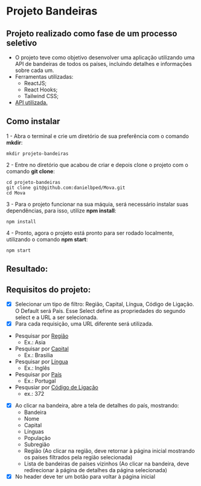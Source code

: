 # Projeto Bandeiras

## Projeto realizado como fase de um processo seletivo
  - O projeto teve como objetivo desenvolver uma aplicação utilizando uma API de bandeiras de todos os países, incluindo detalhes e informações sobre cada um.
  - Ferramentas utilizadas:
    - ReactJS;
    - React Hooks;
    - Tailwind CSS;
  - [API utilizada.](https://restcountries.eu/#api-endpoints-code)

## Como instalar
  1 - Abra o terminal e crie um diretório de sua preferência com o comando **mkdir**:
  
    mkdir projeto-bandeiras
    
  2 - Entre no diretório que acabou de criar e depois clone o projeto com o comando **git clone**:
  
    cd projeto-bandeiras
    git clone git@github.com:danielbped/Mova.git
    cd Mova
    
  3 - Para o projeto funcionar na sua máquia, será necessário instalar suas dependências, para isso, utilize **npm install**:
  
    npm install
    
  4 - Pronto, agora o projeto está pronto para ser rodado localmente, utilizando o comando **npm start**:
  
    npm start
  
 ## Resultado:
 
 ## Requisitos do projeto:
 - [x] Selecionar um tipo de filtro: Região, Capital, Língua, Código de Ligação. O Default será País. Esse Select define as propriedades do segundo select e a URL a ser selecionada.
 - [x] Para cada requisição, uma URL diferente será utilizada.
  - Pesquisar por [Região](https://restcountries.eu/rest/v2/region/asia)
      - Ex.: Asia
  - Pesquisar por [Capital](https://restcountries.eu/rest/v2/capital/brasilia)
      - Ex.: Brasilia
  - Pesquisar por [Língua](https://restcountries.eu/rest/v2/lang/en)
      - Ex.: Inglês
  - Pesquisar por [País](https://restcountries.eu/rest/v2/alpha/prt)
      - Ex.: Portugal
  - Pesqusiar por [Código de Ligação](https://restcountries.eu/rest/v2/callingcode/372)
      - ex.: 372
 - [x] Ao clicar na bandeira, abre a tela de detalhes do país, mostrando:
    - Bandeira
    - Nome
    - Capital
    - Línguas
    - População
    - Subregião
    - Região (Ao clicar na região, deve retornar à página inicial mostrando os países filtrados pela região selecionada)
    - Lista de bandeiras de países vizinhos (Ao clicar na bandeira, deve redirecionar à página de detalhes da página selecionada)
- [x] No header deve ter um botão para voltar à página inicial
